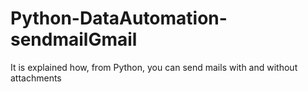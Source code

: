 # Python-DataAutomation-sendmailGmail
 It is explained how, from Python, you can send mails with and without attachments

